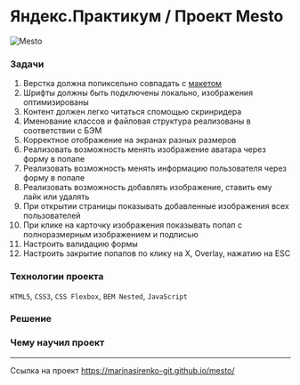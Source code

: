 # Яндекс.Практикум / Проект Mesto
![Mesto](https://pictures.s3.yandex.net/resources/Screen_Shot_2020-04-06_at_6.36.00_PM_1589715787.png "Mesto")

### Задачи
01. Верстка должна попиксельно совпадать с [макетом](https://www.figma.com/file/StZjf8HnoeLdiXS7dYrLAh/JavaScript.-Sprint-4)
02. Шрифты должны быть подключены локально, изображения оптимизированы
03. Контент должен легко читаться спомощью скринридера
04. Именование классов и файловая структура реализованы в соответствии с БЭМ
05. Корректное отображение на экранах разных размеров
06. Реализовать возможность менять изображение аватара через форму в попапе
07. Реализовать возможность менять информацию пользователя через форму в попапе
08. Реализовать возможность добавлять изображение, ставить ему лайк или удалять
09. При открытии страницы показывать добавленные изображения всех пользователей
10. При клике на карточку изображения показывать попап с полноразмерным изображением и подписью
11. Настроить валидацию формы
12. Настроить закрытие попапов по клику на Х, Overlay, нажатию на ESC

### Технологии проекта

`HTML5`, `CSS3`, `CSS Flexbox`, `BEM Nested`, `JavaScript`

### Решение


### Чему научил проект

---------
Ссылка на проект  https://marinasirenko-git.github.io/mesto/

